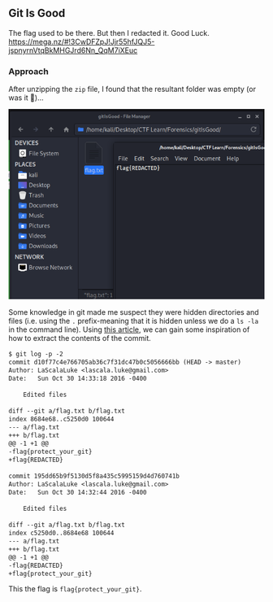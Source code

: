 ## Git Is Good

The flag used to be there. But then I redacted it. Good Luck. https://mega.nz/#!3CwDFZpJ!Jjr55hfJQJ5-jspnyrnVtqBkMHGJrd6Nn_QqM7iXEuc

### Approach

After unzipping the `zip` file, I found that the resultant folder was empty (or was it 👀)... 

![incorrect_flag](https://github.com/RyanNgCT/CTFLearn/blob/main/Forensics/Easy/Git/wrongflag.png)

Some knowledge in git made me suspect they were hidden directories and files (i.e. using the `.` prefix-meaning that it is hidden unless we do a `ls -la` in the command line). Using [this article](https://git-scm.com/book/en/v2/Git-Basics-Viewing-the-Commit-History), we can gain some inspiration of how to extract the contents of the commit. 


```                                                                             
$ git log -p -2                                              
commit d10f77c4e766705ab36c7f31dc47b0c5056666bb (HEAD -> master)
Author: LaScalaLuke <lascala.luke@gmail.com>
Date:   Sun Oct 30 14:33:18 2016 -0400

    Edited files

diff --git a/flag.txt b/flag.txt
index 8684e68..c5250d0 100644
--- a/flag.txt
+++ b/flag.txt
@@ -1 +1 @@
-flag{protect_your_git}
+flag{REDACTED}

commit 195dd65b9f5130d5f8a435c5995159d4d760741b
Author: LaScalaLuke <lascala.luke@gmail.com>
Date:   Sun Oct 30 14:32:44 2016 -0400

    Edited files

diff --git a/flag.txt b/flag.txt
index c5250d0..8684e68 100644
--- a/flag.txt
+++ b/flag.txt
@@ -1 +1 @@
-flag{REDACTED}
+flag{protect_your_git}
```

This the flag is `flag{protect_your_git}`.
